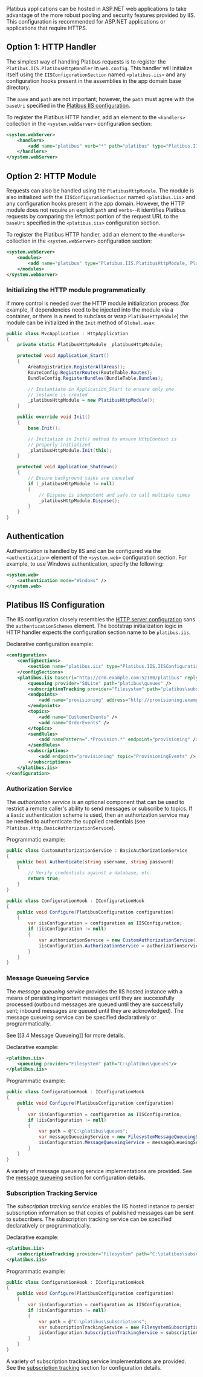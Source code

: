Platibus applications can be hosted in ASP.NET web applications to take advantage of the more robust pooling and security features provided by IIS.  This configuration is recommended for ASP.NET applications or applications that require HTTPS.

## Option 1: HTTP Handler

The simplest way of handling Platibus requests is to register the `Platibus.IIS.PlatibusHttpHandler` in `web.config`.  This handler will initialize itself using the `IISConfigurationSection` named `<platibus.iis>` and any configuration hooks present in the assemblies in the app domain base directory.

The `name` and `path` are not important; however, the `path` must agree with the `baseUri` specified in the [Platibus IIS configuration](3.3-IIS-Configuration#platibus-iis-configuration).

To register the Platibus HTTP handler, add an element to the `<handlers>` collection in the `<system.webServer>` configuration section:

```xml
<system.webServer>
    <handlers>
        <add name="platibus" verb="*" path="platibus" type="Platibus.IIS.PlatibusHttpHandler, Platibus.IIS" />
    </handlers>
</system.webServer>
```

## Option 2: HTTP Module

Requests can also be handled using the `PlatibusHttpModule`.  The module is also initialized with the `IISConfigurationSection` named `<platibus.iis>` and any configuration hooks present in the app domain.  However, the HTTP module does not require an explicit `path` and `verbs`--it identifies Platibus requests by comparing the leftmost portion of the request URL to the `baseUri` specified in the `<platibus.iis>` configuration section.

To register the Platibus HTTP handler, add an element to the `<handlers>` collection in the `<system.webServer>` configuration section:

```xml
<system.webServer>
    <modules>
        <add name="platibus" type="Platibus.IIS.PlatibusHttpModule, Platibus.IIS" />
    </modules>
</system.webServer>
```

### Initializing the HTTP module programmatically

If more control is needed over the HTTP module initialization process (for example, if dependencies need to be injected into the module via a container, or there is a need to subclass or wrap `PlatibusHttpModule`) the module can be initialized in the `Init` method of `Global.asax`:

```csharp
public class MvcApplication : HttpApplication
{
	private static PlatibusHttpModule _platibusHttpModule;

	protected void Application_Start()
	{
		AreaRegistration.RegisterAllAreas();
		RouteConfig.RegisterRoutes(RouteTable.Routes);
		BundleConfig.RegisterBundles(BundleTable.Bundles);

		// Instantiate in Application_Start to ensure only one
		// instance is created
		_platibusHttpModule = new PlatibusHttpModule();
	}

	public override void Init()
	{
		base.Init();

		// Initialize in Init() method to ensure HttpContext is
		// properly initialized
		_platibusHttpModule.Init(this);
	}

	protected void Application_Shutdown()
	{
		// Ensure background tasks are canceled
		if (_platibusHttpModule != null)
		{
			// Dispose is idempotent and safe to call multiple times
			_platibusHttpModule.Dispose();
		}
	}
}
```

## Authentication

Authentication is handled by IIS and can be configured via the `<authentication>` element of the `<system.web>` configuration section.  For example, to use Windows authentication, specify the following:

```xml
<system.web>
    <authentication mode="Windows" />
</system.web>
```

## Platibus IIS Configuration

The IIS configuration closely resembles the [HTTP server configuration](3.2-HTTP-Server-Configuration) sans the `authenticationSchemes` element.  The bootstrap initialization logic in HTTP handler expects the configuration section name to be `platibus.iis`.

Declarative configuration example:

```xml
<configuration>
    <configSections>
        <section name="platibus.iis" type="Platibus.IIS.IISConfigurationSection, Platibus.IIS" />
    </configSections>
    <platibus.iis baseUri="http://crm.example.com:52180/platibus" replyTimeout="00:00:30">
        <queueing provider="SQLite" path="platibus\queues" />
        <subscriptionTracking provider="Filesystem" path="platibus\subscriptions" />
        <endpoints>
            <add name="provisioning" address="http://provisioning.example.com:52180/platibus/" />
        </endpoints>
        <topics>
            <add name="CustomerEvents" />
            <add name="OrderEvents" />
        </topics>
        <sendRules>
            <add namePattern=".*Provision.*" endpoint="provisioning" />
        </sendRules>
        <subscriptions>
            <add endpoint="provisioning" topic="ProvisioningEvents" />
        </subscriptions>
    </platibus.iis>
</configuration>
```

### Authorization Service

The *authorization service* is an optional component that can be used to restrict a remote caller's ability to send messages or subscribe to topics.  If a `Basic` authentication scheme is used, then an authorization service may be needed to authenticate the supplied credentials (see `Platibus.Http.BasicAuthorizationService`).

Programmatic example:

```csharp
public class CustomAuthorizationService : BasicAuthorizationService
{
    public bool Authenticate(string username, string password)
    {
        // Verify credentials against a database, etc.
        return true;
    }
}

public class ConfigurationHook : IConfigurationHook
{
    public void Configure(PlatibusConfiguration configuration)
    {
        var iisConfiguration = configuration as IISConfiguration;
        if (iisConfiguration != null)
        {
            var authorizationService = new CustomAuthorizationService();
            iisConfiguration.AuthorizationService = authorizationService;
        }
    }
}
```

### Message Queueing Service

The *message queueing service* provides the IIS hosted instance with a means of persisting important messages until they are successfully processed (outbound messages are queued until they are successfully sent; inbound messages are queued until they are acknowledged).  The message queueing service can be specified declaratively or programmatically.

See [[3.4 Message Queueing]] for more details.

Declarative example:

```xml
<platibus.iis>
    <queueing provider="Filesystem" path="C:\platibus\queues"/>
</platibus.iis>
```

Programmatic example:

```csharp
public class ConfigurationHook : IConfigurationHook
{
    public void Configure(PlatibusConfiguration configuration)
    {
        var iisConfiguration = configuration as IISConfiguration;
        if (iisConfiguration != null)
        {
            var path = @"C:\platibus\queues";
            var messageQueueingService = new FilesystemMessageQueueingService(path);
            iisConfiguration.MessageQueueingService = messageQueueingService;
        }
    }
}
```

A variety of message queueing service implementations are provided.  See the [message queueing](3.4-Message-Queueing) section for configuration details.

### Subscription Tracking Service

The *subscription tracking service* enables the IIS hosted instance to persist subscription information so that copies of published messages can be sent to subscribers.  The subscription tracking service can be specified declaratively or programmatically.

Declarative example:

```xml
<platibus.iis>
    <subscriptionTracking provider="Filesystem" path="C:\platibus\subscriptions"/>
</platibus.iis>
```

Programmatic example:

```csharp
public class ConfigurationHook : IConfigurationHook
{
    public void Configure(PlatibusConfiguration configuration)
    {
        var iisConfiguration = configuration as IISConfiguration;
        if (iisConfiguration != null)
        {
            var path = @"C:\platibus\subscriptions";
            var subscriptionTrackingService = new FilesystemSubscriptionTrackingService(path);
            iisConfiguration.SubscriptionTrackingService = subscriptionTrackingService;
        }
    }
}
```

A variety of subscription tracking service implementations are provided.  See the [subscription tracking](3.7-Subscription-Tracking) section for configuration details.
